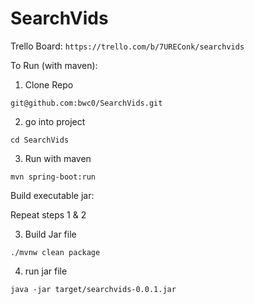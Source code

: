 # SearchVids

Trello Board: 
` https://trello.com/b/7UREConk/searchvids `

To Run (with maven):

1. Clone Repo

`git@github.com:bwc0/SearchVids.git`

2. go into project

`cd SearchVids`

3. Run with maven

`mvn spring-boot:run`

Build executable jar:

Repeat steps 1 & 2

3. Build Jar file 

`./mvnw clean package`

4. run jar file

`java -jar target/searchvids-0.0.1.jar`




